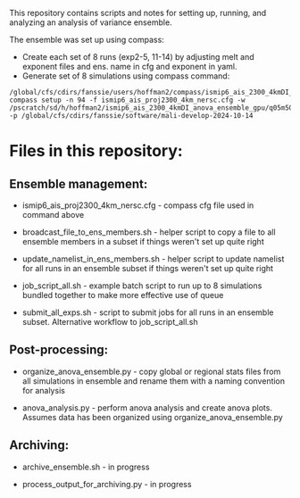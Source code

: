This repository contains scripts and notes for setting up, running, and
analyzing an analysis of variance ensemble.

The ensemble was set up using compass:
* Create each set of 8 runs (exp2-5, 11-14) by adjusting melt and exponent files and ens. name in cfg and exponent in yaml.
* Generate set of 8 simulations using compass command:
```
/global/cfs/cdirs/fanssie/users/hoffman2/compass/ismip6_ais_2300_4kmDI_anova_ensemble_gpu/compass/landice/tests/ismip6_run/ismip6_ais_proj2300$ compass setup -n 94 -f ismip6_ais_proj2300_4km_nersc.cfg -w /pscratch/sd/h/hoffman2/ismip6_ais_2300_4kmDI_anova_ensemble_gpu/q05m50 -p /global/cfs/cdirs/fanssie/software/mali-develop-2024-10-14
```


# Files in this repository:

## Ensemble management:

* ismip6_ais_proj2300_4km_nersc.cfg - compass cfg file used in command above

* broadcast_file_to_ens_members.sh - helper script to copy a file to all
ensemble members in a subset if things weren't set up quite right

* update_namelist_in_ens_members.sh - helper script to update namelist for all
runs in an ensemble subset if things weren't set up quite right

* job_script_all.sh - example batch script to run up to 8 simulations bundled
together to make more effective use of queue

* submit_all_exps.sh - script to submit jobs for all runs in an ensemble subset.
Alternative workflow to job_script_all.sh 


## Post-processing:

* organize_anova_ensemble.py - copy global or regional stats files from all
simulations in ensemble and rename them with a naming convention for analysis

* anova_analysis.py - perform anova analysis and create anova plots.  Assumes
data has been organized using organize_anova_ensemble.py


## Archiving:

* archive_ensemble.sh - in progress

* process_output_for_archiving.py - in progress
